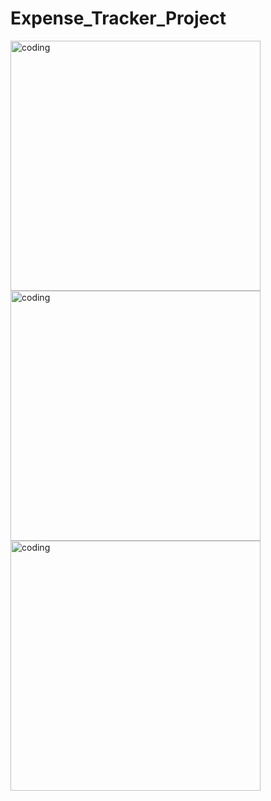 # Expense_Tracker_Project
<img align="center" alt="coding" width="400" src="homepage.png">
<img align="center" alt="coding" width="400" src="featurespage.png">
<img align="center" alt="coding" width="400" src="addexpensepage.png">

